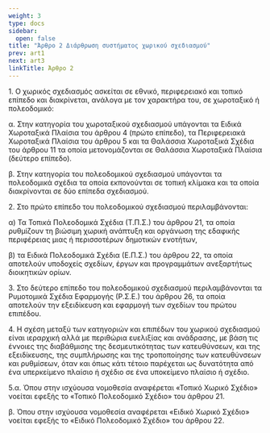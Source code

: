 ```yaml
---
weight: 3
type: docs
sidebar:
  open: false
title: "Άρθρο 2 Διάρθρωση συστήματος χωρικού σχεδιασμού"
prev: art1
next: art3
linkTitle: Άρθρο 2
---
```



1\. Ο χωρικός σχεδιασμός ασκείται σε εθνικό, περιφερειακό και τοπικό
επίπεδο και διακρίνεται, ανάλογα με τον χαρακτήρα του, σε χωροταξικό ή
πολεοδομικό:

α. Στην κατηγορία του χωροταξικού σχεδιασμού υπάγονται τα Ειδικά
Χωροταξικά Πλαίσια του άρθρου 4 (πρώτο επίπεδο), τα Περιφερειακά
Χωροταξικά Πλαίσια του άρθρου 5 και τα Θαλάσσια Χωροταξικά Σχέδια του
άρθρου 11 τα οποία μετονομάζονται σε Θαλάσσια Χωροταξικά Πλαίσια
(δεύτερο επίπεδο).

β. Στην κατηγορία του πολεοδομικού σχεδιασμού υπάγονται τα πολεοδομικά
σχέδια τα οποία εκπονούνται σε τοπική κλίμακα και τα οποία διακρίνονται
σε δύο επίπεδα σχεδιασμού.

2\. Στο πρώτο επίπεδο του πολεοδομικού σχεδιασμού περιλαμβάνονται:

α) Τα Τοπικά Πολεοδομικά Σχέδια (Τ.Π.Σ.) του άρθρου 21, τα οποία
ρυθμίζουν τη βιώσιμη χωρική ανάπτυξη και οργάνωση της εδαφικής
περιφέρειας μιας ή περισσοτέρων δημοτικών ενοτήτων,

β) τα Ειδικά Πολεοδομικά Σχέδια (Ε.Π.Σ.) του άρθρου 22, τα οποία
αποτελούν υποδοχείς σχεδίων, έργων και προγραμμάτων ανεξαρτήτως
διοικητικών ορίων.

3\. Στο δεύτερο επίπεδο του πολεοδομικού σχεδιασμού περιλαμβάνονται τα
Ρυμοτομικά Σχέδια Εφαρμογής (Ρ.Σ.Ε.) του άρθρου 26, τα οποία αποτελούν
την εξειδίκευση και εφαρμογή των σχεδίων του πρώτου επιπέδου.

4\. Η σχέση μεταξύ των κατηγοριών και επιπέδων του χωρικού σχεδιασμού
είναι ιεραρχική αλλά με περιθώρια ευελιξίας και ανάδρασης, με βάση τις
έννοιες της διαβάθμισης της δεσμευτικότητας των κατευθύνσεων, και της
εξειδίκευσης, της συμπλήρωσης και της τροποποίησης των κατευθύνσεων και
ρυθμίσεων, όταν και όπως κάτι τέτοιο παρέχεται ως δυνατότητα από ένα
υπερκείμενο πλαίσιο ή σχέδιο σε ένα υποκείμενο πλαίσιο ή σχέδιο.

5.α. Όπου στην ισχύουσα νομοθεσία αναφέρεται «Τοπικό Χωρικό Σχέδιο»
νοείται εφεξής το «Τοπικό Πολεοδομικό Σχέδιο» του άρθρου 21.

β. Όπου στην ισχύουσα νομοθεσία αναφέρεται «Ειδικό Χωρικό Σχέδιο»
νοείται εφεξής το «Ειδικό Πολεοδομικό Σχέδιο» του άρθρου 22.
